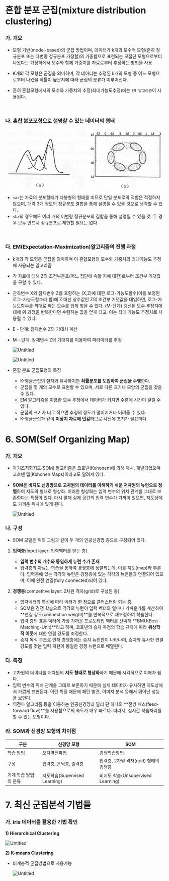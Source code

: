 # 혼합 분포 군집(mixture distribution clustering)

### 가. 개요

- 모형 기반(model-based)의 군집 방법이며, 데이터가 k개의 모수적 모형(흔히 정규분포 또는 다변량 정규분포 가정함)의 가중합으로 표현되는 모집단 모형으로부터 나왔다는 가정하에서 모수와 함께 가중치를 자료로부터 추정하는 방법을 사용

- K개의 각 모형은 군집을 의미하며, 각 데아터는 추정된 k개의 모형 중 어느 모형으로부터 나왔을 확률이 높은지에 따라 군집의 분류가 이루어진다.

- 흔히 혼합모형에서의 모수와 가중치의 추정(최대가능도추정)에는 `EM 알고리즘`이 사용된다.

</br>

### 나. 혼합 분포모형으로 설명할 수 있는 데이터의 형태

![](../Clustering/../_images/Clustering/Clustering_13.jpeg)

- `<a>`는 자료의 분포형태가 다봉형의 형태를 띠므로 단일 분포로의 적합은 적절하지 않으며, 대략 3개 정도의 정규분포 결합을 통해 설명될 수 있을 것으로 생각할 수 있다.
- `<b>`의 경우에도 여러 개의 이변량 정규분포의 결합을 통해 설명될 수 있을 것. 두 경우 모두 반드시 정규분포로 제한할 필요는 없다.

</br>

### 다. EM(Expectation-Maximization)알고리즘의 진행 과정

- k개의 각 모형은 군집을 의미하며 이 혼합모형의 모수와 가중치의 최대가능도 추정에 사용되는 알고리즘
- 각 자료에 대해 Z의 조건부분포(어느 집단에 속할 지에 대한)로부터 조건부 기댓값을 구할 수 있다.
- 관측변수 X와 잠재변수 Z를 포함하는 (X,Z)에 대한 로그-가능도함수(이를 보정된 로그-가능도함수라 함)에 Z 대신 상수값인 Z의 조건부 기댓값을 대입하면, 로그-가능도함수를 최대로 하는 모수를 쉽게 찾을 수 있다. (M-단계) 갱신된 모수 추정치에 대해 위 과정을 반복한다면 수렴하는 값을 얻게 되고, 이는 최대 가능도 추정치로 사용될 수 있다.
- E - 단계: 잠재변수 Z의 기대치 계산
- M - 단계: 잠재변수 Z의 기대치를 이용하여 파라미터를 추정
    
    ![Untitled](5%E1%84%8C%E1%85%A1%E1%86%BC%205%E1%84%8C%E1%85%A5%E1%86%AF%20%E1%84%80%E1%85%AE%E1%86%AB%E1%84%8C%E1%85%B5%E1%86%B8%E1%84%87%E1%85%AE%E1%86%AB%E1%84%89%E1%85%A5%E1%86%A8%2007f11be2376c418c9443c06163806a89/Untitled%2014.jpeg)
    
    ![Untitled](5%E1%84%8C%E1%85%A1%E1%86%BC%205%E1%84%8C%E1%85%A5%E1%86%AF%20%E1%84%80%E1%85%AE%E1%86%AB%E1%84%8C%E1%85%B5%E1%86%B8%E1%84%87%E1%85%AE%E1%86%AB%E1%84%89%E1%85%A5%E1%86%A8%2007f11be2376c418c9443c06163806a89/Untitled%2015.jpeg)
    

- 혼합 분포 군집모형의 특징
    - K-평균군집의 절차와 유사하지만 **확률분포를 도입하여 군집을 수행**한다.
    - 군집을 몇 개의 모수로 표현할 수 있으며, 서로 다른 크기나 모양의 군집을 찾을 수 있다.
    - EM 알고리즘을 이용한 모수 추정에서 데이터가 커지면 수렴에 시간이 걸릴 수 있다.
    - 군집의 크기가 너무 작으면 추정의 정도가 떨어지거나 어려울 수 있다.
    - K-평균군집과 같이 **이상치 자료에 민감**하므로 사전에 조치가 필요하다.
    

# 6. SOM(Self Organizing Map)

### 가. 개요

- 자기조직화지도(SOM) 알고리즘은 코호넨(Kohonen)에 의해 제시, 개발되었으며 코호넨 맵(Kohonen Maps)이라고도 알려져 있다.
- **SOM은 비지도 신경망으로 고차원의 데이터를 이해하기 쉬운 저차원의 뉴런으로 정렬**하여 지도의 형태로 형상화. 이러한 형상화는 입력 변수의 위치 관계를 그대로 보존한다는 특징이 있다. 다시 말해 실제 공간의 입력 변수가 가까이 있으면, 지도상에도 가까운 위치에 있게 된다.
    
    ![Untitled](5%E1%84%8C%E1%85%A1%E1%86%BC%205%E1%84%8C%E1%85%A5%E1%86%AF%20%E1%84%80%E1%85%AE%E1%86%AB%E1%84%8C%E1%85%B5%E1%86%B8%E1%84%87%E1%85%AE%E1%86%AB%E1%84%89%E1%85%A5%E1%86%A8%2007f11be2376c418c9443c06163806a89/Untitled%2016.jpeg)
    

### 나. 구성

- SOM 모델은 위의 그림과 같이 두 개의 인공신경망 층으로 구성되어 있다.
1. **입력층**(Input layer: 입력벡터를 받는 층)
    - **입력 변수의 개수와 동일하게 뉴런 수가 존재**
    - 입력층의 자료는 학습을 통하여 경쟁층에 정렬되는데, 이를 지도(map)라 부른다.
    입력층에 있는 각각의 뉴런은 경쟁층에 있는 각각의 뉴런들과 연결되어 있으며, 이때 완전 연결(fully connected)되어 있다.
    
2. **경쟁층**(competitve layer: 2차원 격자(grid)로 구성된 층)
    - 입력벡터의 특성에 따라 벡터가 한 점으로 클러스터링 되는 층
    - SOM은 경쟁 학습으로 각각의 뉴런이 입력 벡터와 얼마나 가까운가를 계산하여 **연결 강도(connection weight)**를 반복적으로 재조정하여 학습한다.
    - 입력 층의 표본 벡터에 가장 가까운 프로토타입 벡터를 선택해 **BMU(Best-Matching-Unit)**라고 하며, 코호넨의 승자 독점의 학습 규칙에 따라 **위상학적 이웃**에 대한 연결 강도를 조정한다.
    - 승자 독식 구조로 인해 경쟁층에는 승자 뉴런만이 나타나며, 승자와 유사한 연결 강도를 갖는 입력 패턴이 동일한 경쟁 뉴런으로 배열된다.

### 다. 특징

- 고차원의 데이터를 저차원의 **지도 형태로 형상화**하기 때문에 시각적으로 이해가 쉽다.
- 입력 변수의 위치 관계를 그대로 보존하기 때문에 실제 데이터가 유사하면 지도상에서 가깝게 표현된다. 이런 특징 때문에 패턴 발견, 이미지 분석 등에서 뛰어난 성능을 보인다.
- 역전파 알고리즘 등을 이용하는 인공신경망과 달리 단 하나의 **전방 패스(feed-forward flow)**를 사용함으로써 속도가 매우 빠르다. 따라서, 실시간 학습처리를 할 수 있는 모형이다.

### 라. SOM과 신경망 모형의 차이점

| 구분 | 신경망 모형 | SOM |
| --- | --- | --- |
| 학습 방법 | 오차역전파법 | 경쟁학습방법 |
| 구성 | 입력층, 은닉층, 출력층 | 입력층, 2차원 격자(grid) 형태의 경쟁층 |
| 기계 학습 방법의 분류 | 지도학습(Supervised Learning) | 비지도 학습(Unsupervised Learning) |

# 7. 최신 군집분석 기법들

### 가. iris 데이터를 활용한 기법 확인

**1) Hierarchical Clustering**

![Untitled](5%E1%84%8C%E1%85%A1%E1%86%BC%205%E1%84%8C%E1%85%A5%E1%86%AF%20%E1%84%80%E1%85%AE%E1%86%AB%E1%84%8C%E1%85%B5%E1%86%B8%E1%84%87%E1%85%AE%E1%86%AB%E1%84%89%E1%85%A5%E1%86%A8%2007f11be2376c418c9443c06163806a89/Untitled%2017.jpeg)

**2) K-means Clustering**

- 비계층적 군집방법으로 사용가능
    
    ![Untitled](5%E1%84%8C%E1%85%A1%E1%86%BC%205%E1%84%8C%E1%85%A5%E1%86%AF%20%E1%84%80%E1%85%AE%E1%86%AB%E1%84%8C%E1%85%B5%E1%86%B8%E1%84%87%E1%85%AE%E1%86%AB%E1%84%89%E1%85%A5%E1%86%A8%2007f11be2376c418c9443c06163806a89/Untitled%2018.jpeg)